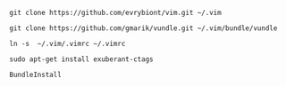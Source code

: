 `git clone https://github.com/evrybiont/vim.git ~/.vim`

`git clone https://github.com/gmarik/vundle.git ~/.vim/bundle/vundle`

`ln -s  ~/.vim/.vimrc ~/.vimrc`

`sudo apt-get install exuberant-ctags`

`BundleInstall`
